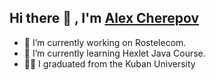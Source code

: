 ## Hi there 👋 , I'm [Alex Cherepov](https://www.github.com/cherepovalex)

<!--
**CherepovAlex/CherepovAlex** is a ✨ _special_ ✨ repository because its `README.md` (this file) appears on your GitHub profile.

Here are some ideas to get you started:

- 👯 I’m looking to collaborate on ...
- 🤔 I’m looking for help with ...
- 💬 Ask me about ...
- 📫 How to reach me: ...
- 😄 Pronouns: ...
- ⚡ Fun fact: ...
-->
- 🔭 I’m currently working on Rostelecom.
- 🌱 I’m currently learning Hexlet Java Course.
- 👨‍🎓 I graduated from the Kuban University
